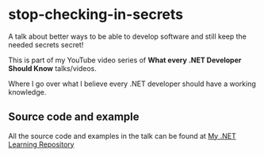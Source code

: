 # stop-checking-in-secrets
A talk about better ways to be able to develop software and still keep the needed secrets secret!

This is part of my YouTube video series of __What every .NET Developer Should Know__ talks/videos.

Where I go over what I believe every .NET developer should have a working knowledge.

## Source code and example

All the source code and examples in the talk can be found at [My .NET Learning Repository](https://github.com/pulcher/dotnet-learning)
